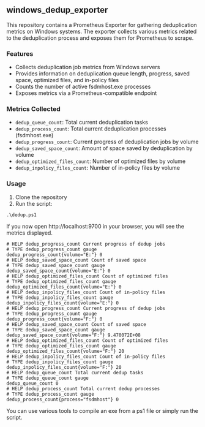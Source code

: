 ## windows_dedup_exporter
This repository contains a Prometheus Exporter for gathering deduplication metrics on Windows systems. The exporter collects various metrics related to the deduplication process and exposes them for Prometheus to scrape.

### Features

* Collects deduplication job metrics from Windows servers
* Provides information on deduplication queue length, progress, saved space, optimized files, and in-policy files
* Counts the number of active fsdmhost.exe processes
* Exposes metrics via a Prometheus-compatible endpoint

### Metrics Collected

   * `dedup_queue_count`: Total current deduplication tasks
   * `dedup_process_count`: Total current deduplication processes (fsdmhost.exe)
   * `dedup_progress_count`: Current progress of deduplication jobs by volume
   * `dedup_saved_space_count`: Amount of space saved by deduplication by volume
   * `dedup_optimized_files_count`: Number of optimized files by volume
   * `dedup_inpolicy_files_count`: Number of in-policy files by volume

### Usage
1. Clone the repository
2. Run the script:
```
.\dedup.ps1
```
If you now open http://localhost:9700 in your browser, you will see the metrics displayed.
```
# HELP dedup_progress_count Current progress of dedup jobs
# TYPE dedup_progress_count gauge
dedup_progress_count{volume="E:"} 0
# HELP dedup_saved_space_count Count of saved space
# TYPE dedup_saved_space_count gauge
dedup_saved_space_count{volume="E:"} 0
# HELP dedup_optimized_files_count Count of optimized files
# TYPE dedup_optimized_files_count gauge
dedup_optimized_files_count{volume="E:"} 0
# HELP dedup_inpolicy_files_count Count of in-policy files
# TYPE dedup_inpolicy_files_count gauge
dedup_inpolicy_files_count{volume="E:"} 0
# HELP dedup_progress_count Current progress of dedup jobs
# TYPE dedup_progress_count gauge
dedup_progress_count{volume="F:"} 0
# HELP dedup_saved_space_count Count of saved space
# TYPE dedup_saved_space_count gauge
dedup_saved_space_count{volume="F:"} 9.470072E+08
# HELP dedup_optimized_files_count Count of optimized files
# TYPE dedup_optimized_files_count gauge
dedup_optimized_files_count{volume="F:"} 20
# HELP dedup_inpolicy_files_count Count of in-policy files
# TYPE dedup_inpolicy_files_count gauge
dedup_inpolicy_files_count{volume="F:"} 20
# HELP dedup_queue_count Total current dedup tasks
# TYPE dedup_queue_count gauge
dedup_queue_count 0
# HELP dedup_process_count Total current dedup processes
# TYPE dedup_process_count gauge
dedup_process_count{process="fsdmhost"} 0
```
You can use various tools to compile an exe from a ps1 file or simply run the script.